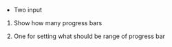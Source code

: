 - Two input

1. Show how many progress bars

2. One for setting what should be range of progress bar
